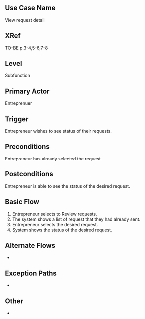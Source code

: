

Use Case Name
-------------
View request detail

XRef
----
TO-BE p.3-4,5-6,7-8

Level
-----
Subfunction

Primary Actor
-------------
Entreprenuer

Trigger
-------
Entrepreneur wishes to see status of their requests.

Preconditions
-------------
Entrepreneur has already selected the request.

Postconditions
--------------
Entrepreneur is able to see the status of the desired request.

Basic Flow
----------
1. Entrepreneur selects to Review requests.
2. The system shows a list of request that they had already sent.
3. Entrepreneur selects the desired request.
4. System shows the status of the desired request.


Alternate Flows
---------------
-

Exception Paths
--------------------
-

Other
-------
-